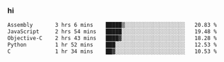 ### hi  


<!--
**passer12/passer12** is a ✨ _special_ ✨ repository because its `README.md` (this file) appears on your GitHub profile.

Here are some ideas to get you started:

- 🔭 I’m currently working on ...
- 🌱 I’m currently learning ...
- 👯 I’m looking to collaborate on ...
- 🤔 I’m looking for help with ...
- 💬 Ask me about ...
- 📫 How to reach me: ...
- 😄 Pronouns: ...
- ⚡ Fun fact: ...
-->
<!--[![Top Langs](https://github-readme-stats.vercel.app/api/top-langs/?username=passer12&show_icons=true&theme=radical&count_private=true)](https://github.com/anuraghazra/github-readme-stats)-->
<!--[![Anurag's GitHub stats](https://github-readme-stats.vercel.app/api?username=passer12&show_icons=true&theme=radical&count_private=true)](https://github.com/anuraghazra/github-readme-stats)-->


<!--START_SECTION:waka-->

```txt
Assembly       3 hrs 6 mins    █████▒░░░░░░░░░░░░░░░░░░░   20.83 %
JavaScript     2 hrs 54 mins   █████░░░░░░░░░░░░░░░░░░░░   19.48 %
Objective-C    2 hrs 43 mins   ████▓░░░░░░░░░░░░░░░░░░░░   18.28 %
Python         1 hr 52 mins    ███░░░░░░░░░░░░░░░░░░░░░░   12.53 %
C              1 hr 34 mins    ██▓░░░░░░░░░░░░░░░░░░░░░░   10.53 %
```

<!--END_SECTION:waka-->
